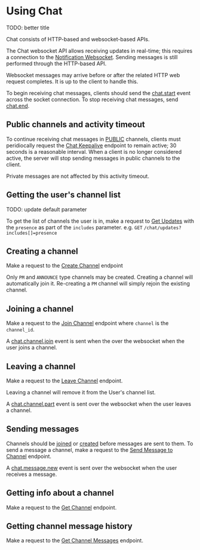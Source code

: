 # Using Chat

TODO: better title

Chat consists of HTTP-based and websocket-based APIs.

The Chat websocket API allows receiving updates in real-time; this requires a connection to the [Notification Websocket](#websocket).
Sending messages is still performed through the HTTP-based API.

<aside class="notice">
  Websocket messages may arrive before or after the related HTTP web request completes.
  It is up to the client to handle this.
</aside>

To begin receiving chat messages, clients should send the [chat.start](#chatstart) event across the socket connection.
To stop receiving chat messages, send [chat.end](#chatend).

## Public channels and activity timeout

To continue receiving chat messages in [PUBLIC](#channeltype) channels,
clients must peridiocally request the [Chat Keepalive](#chat-keepalive) endpoint to remain active;
30 seconds is a reasonable interval.
When a client is no longer considered active, the server will stop sending messages in public channels to the client.

Private messages are not affected by this activity timeout.

## Getting the user's channel list

TODO: update default parameter

To get the list of channels the user is in, make a request to [Get Updates](#get-updates) with the `presence` as part of the `includes` parameter.
e.g. `GET` `/chat/updates?includes[]=presence`

## Creating a channel

Make a request to the [Create Channel](#create-channel) endpoint

Only `PM` and `ANNOUNCE` type channels may be created. Creating a channel will automatically join it.
Re-creating a `PM` channel will simply rejoin the existing channel.

## Joining a channel

Make a request to the [Join Channel](#join-channel) endpoint where `channel` is the `channel_id`.

A [chat.channel.join](#chatchanneljoin) event is sent when the over the websocket when the user joins a channel.

## Leaving a channel

Make a request to the [Leave Channel](#leave-channel) endpoint.

Leaving a channel will remove it from the User's channel list.

A [chat.channel.part](#chatchannelpart) event is sent over the websocket when the user leaves a channel.

## Sending messages

Channels should be [joined](#joining-a-channel) or [created](#creating-a-channel) before messages are sent to them.
To send a message a channel, make a request to the [Send Message to Channel](#send-message-to-channel) endpoint.

A [chat.message.new](#chatmessagenew) event is sent over the websocket when the user receives a message.

## Getting info about a channel

Make a request to the [Get Channel](#get-channel) endpoint.

## Getting channel message history

Make a request to the [Get Channel Messages](#get-channel-messages) endpoint.
